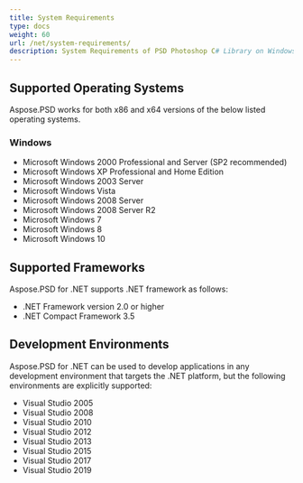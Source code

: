 ```yaml
---
title: System Requirements
type: docs
weight: 60
url: /net/system-requirements/
description: System Requirements of PSD Photoshop C# Library on Windows and Linux OS.
---
```



## **Supported Operating Systems**
Aspose.PSD works for both x86 and x64 versions of the below listed operating systems.
### **Windows**
- Microsoft Windows 2000 Professional and Server (SP2 recommended)
- Microsoft Windows XP Professional and Home Edition
- Microsoft Windows 2003 Server
- Microsoft Windows Vista
- Microsoft Windows 2008 Server
- Microsoft Windows 2008 Server R2
- Microsoft Windows 7
- Microsoft Windows 8
- Microsoft Windows 10


## **Supported Frameworks**
Aspose.PSD for .NET supports .NET framework as follows:

- .NET Framework version 2.0 or higher
- .NET Compact Framework 3.5


## **Development Environments**
Aspose.PSD for .NET can be used to develop applications in any development environment that targets the .NET platform, but the following environments are explicitly supported:

- Visual Studio 2005
- Visual Studio 2008
- Visual Studio 2010
- Visual Studio 2012
- Visual Studio 2013
- Visual Studio 2015
- Visual Studio 2017
- Visual Studio 2019
